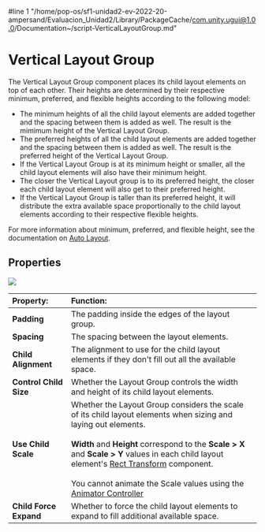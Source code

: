 #line 1 "/home/pop-os/sf1-unidad2-ev-2022-20-ampersand/Evaluacion_Unidad2/Library/PackageCache/com.unity.ugui@1.0.0/Documentation~/script-VerticalLayoutGroup.md"
# Vertical Layout Group

The Vertical Layout Group component places its child layout elements on top of each other. Their heights are determined by their respective minimum, preferred, and flexible heights according to the following model:

* The minimum heights of all the child layout elements are added together and the spacing between them is added as well. The result is the mimimum height of the Vertical Layout Group.
* The preferred heights of all the child layout elements are added together and the spacing between them is added as well. The result is the preferred height of the Vertical Layout Group.
* If the Vertical Layout Group is at its minimum height or smaller, all the child layout elements will also have their minimum height.
* The closer the Vertical Layout group is to its preferred height, the closer each child layout element will also get to their preferred height.
* If the Vertical Layout Group is taller than its preferred height, it will distribute the extra available space proportionally to the child layout elements according to their respective flexible heights.

For more information about minimum, preferred, and flexible height, see the documentation on [Auto Layout](UIAutoLayout.md).

## Properties

![](images/UI_VerticalLayoutGroupInspector.png)

|**Property:** |**Function:** |
|:---|:---|
|**Padding** |The padding inside the edges of the layout group. |
|**Spacing** |The spacing between the layout elements. |
|**Child Alignment** |The alignment to use for the child layout elements if they don't fill out all the available space. |
|**Control Child Size** |Whether the Layout Group controls the width and height of its child layout elements.|
|**Use Child Scale** |Whether the Layout Group considers the scale of its child layout elements when sizing and laying out elements. <br/><br/> **Width** and **Height**  correspond to the **Scale > X** and **Scale > Y** values in each child layout element's [Rect Transform](class-RectTransform.md) component. <br/><br/>You cannot animate the Scale values using the [Animator Controller](https://docs.unity3d.com/Manual/class-AnimatorController.html) |
|**Child Force Expand** |Whether to force the child layout elements to expand to fill additional available space. |
